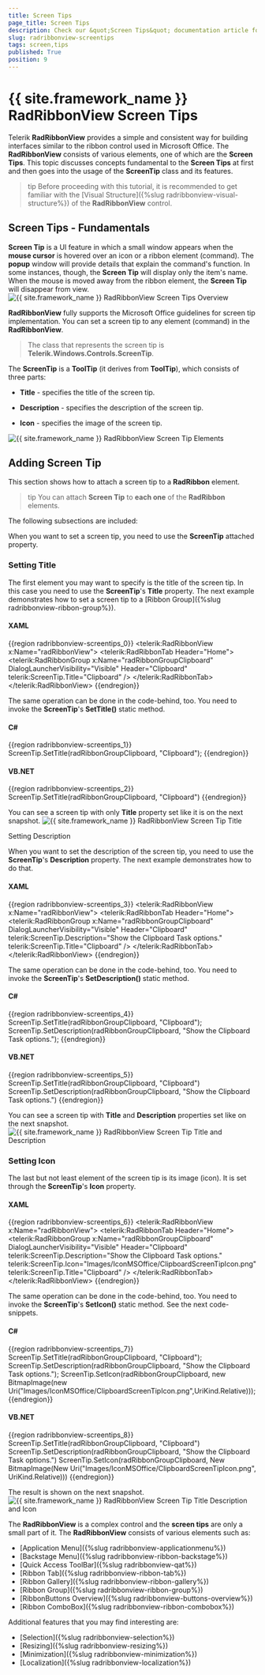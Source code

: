 ```yaml
---
title: Screen Tips
page_title: Screen Tips
description: Check our &quot;Screen Tips&quot; documentation article for the RadRibbonView {{ site.framework_name }} control.
slug: radribbonview-screentips
tags: screen,tips
published: True
position: 9
---
```


# {{ site.framework_name }} RadRibbonView Screen Tips

Telerik __RadRibbonView__ provides a simple and consistent way for building interfaces similar to the ribbon control used in Microsoft Office. The __RadRibbonView__ consists of various elements, one of which are the __Screen Tips__. This topic discusses concepts fundamental to the __Screen Tips__ at first and then goes into the usage of the __ScreenTip__ class and its features.			

>tip Before proceeding with this tutorial, it is recommended to get familiar with the [Visual Structure]({%slug radribbonview-visual-structure%}) of the __RadRibbonView__ control.			

## Screen Tips - Fundamentals

__Screen Tip__ is a UI feature in which a small window appears when the __mouse cursor__ is hovered over an icon or a ribbon element (command). The __popup__ window will provide details that explain the command's function. In some instances, though, the __Screen Tip__ will display only the item's name. When the mouse is moved away from the ribbon element, the __Screen Tip__ will disappear from view.
![{{ site.framework_name }} RadRibbonView Screen Tips Overview](images/RadRibbonView_ScreenTip_Overview.png)

__RadRibbonView__ fully supports the Microsoft Office guidelines for screen tip implementation. You can set a screen tip to any element (command) in the __RadRibbonView__.				

>The class that represents the screen tip is __Telerik.Windows.Controls.ScreenTip__.					

The __ScreenTip__ is a __ToolTip__ (it derives from __ToolTip__), which consists of three parts:				

* __Title__ - specifies the title of the screen tip.					

* __Description__ - specifies the description of the screen tip.					

* __Icon__ - specifies the image of the screen tip.

![{{ site.framework_name }} RadRibbonView Screen Tip Elements](images/RadRibbonView_ScreenTip_Elements.png)

## Adding Screen Tip

This section shows how to attach a screen tip to a __RadRibbon__ element.				

>tip You can attach __Screen Tip__ to __each one__ of the __RadRibbon__ elements.				

The following subsections are included:

When you want to set a screen tip, you need to use the __ScreenTip__ attached property. 

### Setting Title

The first element you may want to specify is the title of the screen tip. In this case you need to use the __ScreenTip__'s __Title__ property. The next example demonstrates how to set a screen tip to a [Ribbon Group]({%slug radribbonview-ribbon-group%}).							

#### __XAML__
{{region radribbonview-screentips_0}}
	<telerik:RadRibbonView x:Name="radRibbonView">
	    <telerik:RadRibbonTab Header="Home">
	        <telerik:RadRibbonGroup x:Name="radRibbonGroupClipboard" 
	                                DialogLauncherVisibility="Visible"
	                                Header="Clipboard"
	                                telerik:ScreenTip.Title="Clipboard" />
	    </telerik:RadRibbonTab>
	</telerik:RadRibbonView>
{{endregion}}

The same operation can be done in the code-behind, too. You need to invoke the __ScreenTip__'s __SetTitle()__ static method.							

#### __C#__
{{region radribbonview-screentips_1}}
	ScreenTip.SetTitle(radRibbonGroupClipboard, "Clipboard");
{{endregion}}

#### __VB.NET__
{{region radribbonview-screentips_2}}
	ScreenTip.SetTitle(radRibbonGroupClipboard, "Clipboard")
{{endregion}}

You can see a screen tip with only __Title__ property set like it is on the next snapshot.
![{{ site.framework_name }} RadRibbonView Screen Tip Title](images/RadRibbonView_ScreenTip_Title.png)

Setting Description

When you want to set the description of the screen tip, you need to use the __ScreenTip__'s __Description__ property. The next example demonstrates how to do that.							

#### __XAML__
{{region radribbonview-screentips_3}}
	<telerik:RadRibbonView x:Name="radRibbonView">
	    <telerik:RadRibbonTab Header="Home">
	        <telerik:RadRibbonGroup x:Name="radRibbonGroupClipboard" 
	                                DialogLauncherVisibility="Visible"
	                                Header="Clipboard"
	                                telerik:ScreenTip.Description="Show the Clipboard Task options."
	                                telerik:ScreenTip.Title="Clipboard" />
	    </telerik:RadRibbonTab>
	</telerik:RadRibbonView>
{{endregion}}

The same operation can be done in the code-behind, too. You need to invoke the __ScreenTip__'s __SetDescription()__ static method.							

#### __C#__
{{region radribbonview-screentips_4}}
	ScreenTip.SetTitle(radRibbonGroupClipboard, "Clipboard");
	ScreenTip.SetDescription(radRibbonGroupClipboard, "Show the Clipboard Task options.");
{{endregion}}

#### __VB.NET__
{{region radribbonview-screentips_5}}
	ScreenTip.SetTitle(radRibbonGroupClipboard, "Clipboard")
	ScreenTip.SetDescription(radRibbonGroupClipboard, "Show the Clipboard Task options.")
{{endregion}}

You can see a screen tip with __Title__ and __Description__ properties set like on the next snapshot.
![{{ site.framework_name }} RadRibbonView Screen Tip Title and Description](images/RadRibbonView_ScreenTip_Decription.png)

### Setting Icon

The last but not least element of the screen tip is its image (icon). It is set through the __ScreenTip__'s __Icon__ property.							

#### __XAML__
{{region radribbonview-screentips_6}}
	<telerik:RadRibbonView x:Name="radRibbonView">
	    <telerik:RadRibbonTab Header="Home">
	        <telerik:RadRibbonGroup x:Name="radRibbonGroupClipboard" 
	                                DialogLauncherVisibility="Visible"
	                                Header="Clipboard"
	                                telerik:ScreenTip.Description="Show the Clipboard Task options."
	                                telerik:ScreenTip.Icon="Images/IconMSOffice/ClipboardScreenTipIcon.png"
	                                telerik:ScreenTip.Title="Clipboard" />
	    </telerik:RadRibbonTab>
	</telerik:RadRibbonView>
{{endregion}}

The same operation can be done in the code-behind, too. You need to invoke the __ScreenTip__'s __SetIcon()__ static method. See the next code-snippets.							

#### __C#__
{{region radribbonview-screentips_7}}
	ScreenTip.SetTitle(radRibbonGroupClipboard, "Clipboard");
	ScreenTip.SetDescription(radRibbonGroupClipboard, "Show the Clipboard Task options.");
	ScreenTip.SetIcon(radRibbonGroupClipboard, new BitmapImage(new Uri("Images/IconMSOffice/ClipboardScreenTipIcon.png",UriKind.Relative)));
{{endregion}}

#### __VB.NET__
{{region radribbonview-screentips_8}}
	ScreenTip.SetTitle(radRibbonGroupClipboard, "Clipboard")
	ScreenTip.SetDescription(radRibbonGroupClipboard, "Show the Clipboard Task options.")
	ScreenTip.SetIcon(radRibbonGroupClipboard, New BitmapImage(New Uri("Images/IconMSOffice/ClipboardScreenTipIcon.png", UriKind.Relative)))
{{endregion}}

The result is shown on the next snapshot.
![{{ site.framework_name }} RadRibbonView Screen Tip Title Description and Icon](images/RadRibbonView_ScreenTip_Icon.png)

The __RadRibbonView__ is a complex control and the __screen tips__ are only a small part of it. The __RadRibbonView__ consists of various elements such as:
* [Application Menu]({%slug radribbonview-applicationmenu%})
* [Backstage Menu]({%slug radribbonview-ribbon-backstage%})
* [Quick Access ToolBar]({%slug radribbonview-qat%})
* [Ribbon Tab]({%slug radribbonview-ribbon-tab%})
* [Ribbon Gallery]({%slug radribbonview-ribbon-gallery%})
* [Ribbon Group]({%slug radribbonview-ribbon-group%})
* [RibbonButtons Overview]({%slug radribbonview-buttons-overview%})
* [Ribbon ComboBox]({%slug radribbonview-ribbon-combobox%})

Additional features that you may find interesting are:
* [Selection]({%slug radribbonview-selection%})
* [Resizing]({%slug radribbonview-resizing%})
* [Minimization]({%slug radribbonview-minimization%})
* [Localization]({%slug radribbonview-localization%})
